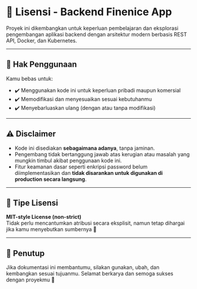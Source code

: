 # 📝 Lisensi - Backend Finenice App

Proyek ini dikembangkan untuk keperluan pembelajaran dan eksplorasi pengembangan aplikasi backend dengan arsitektur modern berbasis REST API, Docker, dan Kubernetes.

---

## 📢 Hak Penggunaan

Kamu bebas untuk:

- ✔️ Menggunakan kode ini untuk keperluan pribadi maupun komersial
- ✔️ Memodifikasi dan menyesuaikan sesuai kebutuhanmu
- ✔️ Menyebarluaskan ulang (dengan atau tanpa modifikasi)

---

## ⚠️ Disclaimer

- Kode ini disediakan **sebagaimana adanya**, tanpa jaminan.
- Pengembang tidak bertanggung jawab atas kerugian atau masalah yang mungkin timbul akibat penggunaan kode ini.
- Fitur keamanan dasar seperti enkripsi password belum diimplementasikan dan **tidak disarankan untuk digunakan di production secara langsung**.

---

## 📃 Tipe Lisensi

**MIT-style License (non-strict)**  
Tidak perlu mencantumkan atribusi secara eksplisit, namun tetap dihargai jika kamu menyebutkan sumbernya 🙂

---

## 🙏 Penutup

Jika dokumentasi ini membantumu, silakan gunakan, ubah, dan kembangkan sesuai tujuanmu. Selamat berkarya dan semoga sukses dengan proyekmu 🚀

